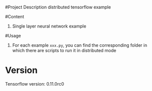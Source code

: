 #Project Description
distributed tensorflow example

#Content
1. Single layer neural network example

#Usage
1. For each example `xxx.py`,
you can find the corresponding folder 
in which there are scripts to run it in distributed mode

# Version
Tensorflow version: 0.11.0rc0
